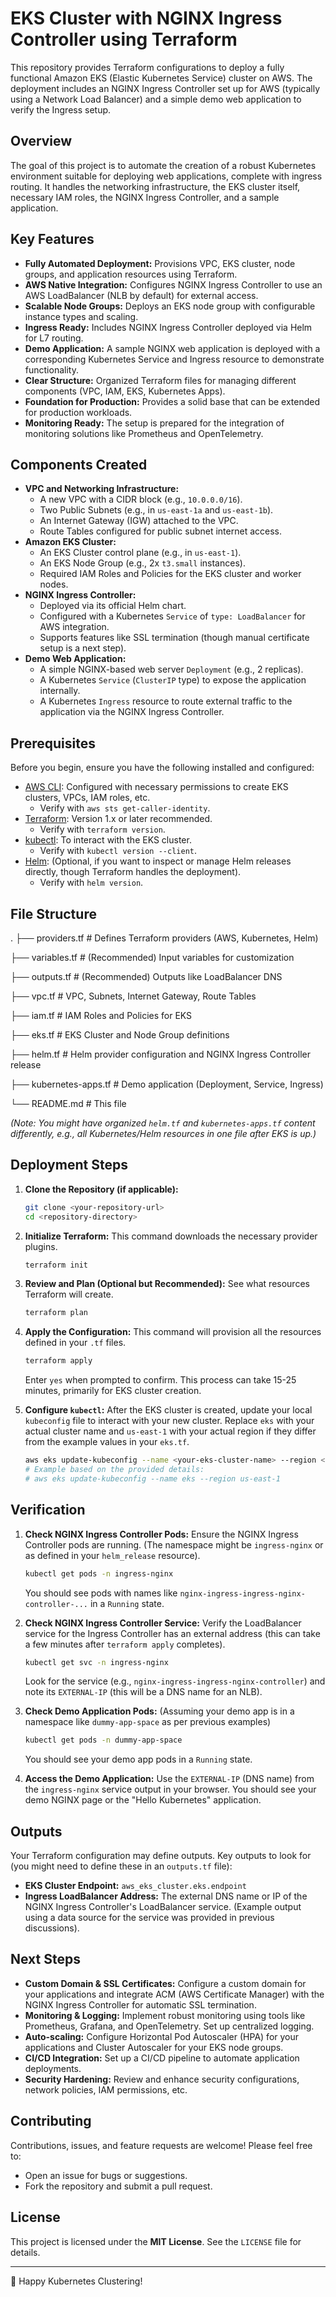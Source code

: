 # EKS Cluster with NGINX Ingress Controller using Terraform

This repository provides Terraform configurations to deploy a fully functional Amazon EKS (Elastic Kubernetes Service) cluster on AWS. The deployment includes an NGINX Ingress Controller set up for AWS (typically using a Network Load Balancer) and a simple demo web application to verify the Ingress setup.

## Overview

The goal of this project is to automate the creation of a robust Kubernetes environment suitable for deploying web applications, complete with ingress routing. It handles the networking infrastructure, the EKS cluster itself, necessary IAM roles, the NGINX Ingress Controller, and a sample application.

## Key Features

* **Fully Automated Deployment:** Provisions VPC, EKS cluster, node groups, and application resources using Terraform.
* **AWS Native Integration:** Configures NGINX Ingress Controller to use an AWS LoadBalancer (NLB by default) for external access.
* **Scalable Node Groups:** Deploys an EKS node group with configurable instance types and scaling.
* **Ingress Ready:** Includes NGINX Ingress Controller deployed via Helm for L7 routing.
* **Demo Application:** A sample NGINX web application is deployed with a corresponding Kubernetes Service and Ingress resource to demonstrate functionality.
* **Clear Structure:** Organized Terraform files for managing different components (VPC, IAM, EKS, Kubernetes Apps).
* **Foundation for Production:** Provides a solid base that can be extended for production workloads.
* **Monitoring Ready:** The setup is prepared for the integration of monitoring solutions like Prometheus and OpenTelemetry.

## Components Created

* **VPC and Networking Infrastructure:**
    * A new VPC with a CIDR block (e.g., `10.0.0.0/16`).
    * Two Public Subnets (e.g., in `us-east-1a` and `us-east-1b`).
    * An Internet Gateway (IGW) attached to the VPC.
    * Route Tables configured for public subnet internet access.
* **Amazon EKS Cluster:**
    * An EKS Cluster control plane (e.g., in `us-east-1`).
    * An EKS Node Group (e.g., 2x `t3.small` instances).
    * Required IAM Roles and Policies for the EKS cluster and worker nodes.
* **NGINX Ingress Controller:**
    * Deployed via its official Helm chart.
    * Configured with a Kubernetes `Service` of `type: LoadBalancer` for AWS integration.
    * Supports features like SSL termination (though manual certificate setup is a next step).
* **Demo Web Application:**
    * A simple NGINX-based web server `Deployment` (e.g., 2 replicas).
    * A Kubernetes `Service` (`ClusterIP` type) to expose the application internally.
    * A Kubernetes `Ingress` resource to route external traffic to the application via the NGINX Ingress Controller.

## Prerequisites

Before you begin, ensure you have the following installed and configured:

* [AWS CLI](https://aws.amazon.com/cli/): Configured with necessary permissions to create EKS clusters, VPCs, IAM roles, etc.
    * Verify with `aws sts get-caller-identity`.
* [Terraform](https://www.terraform.io/downloads.html): Version 1.x or later recommended.
    * Verify with `terraform version`.
* [kubectl](https://kubernetes.io/docs/tasks/tools/install-kubectl/): To interact with the EKS cluster.
    * Verify with `kubectl version --client`.
* [Helm](https://helm.sh/docs/intro/install/): (Optional, if you want to inspect or manage Helm releases directly, though Terraform handles the deployment).
    * Verify with `helm version`.

## File Structure
.
├── providers.tf         # Defines Terraform providers (AWS, Kubernetes, Helm)

├── variables.tf         # (Recommended) Input variables for customization

├── outputs.tf           # (Recommended) Outputs like LoadBalancer DNS

├── vpc.tf               # VPC, Subnets, Internet Gateway, Route Tables

├── iam.tf               # IAM Roles and Policies for EKS

├── eks.tf               # EKS Cluster and Node Group definitions

├── helm.tf              # Helm provider configuration and NGINX Ingress Controller release

├── kubernetes-apps.tf   # Demo application (Deployment, Service, Ingress)

└── README.md            # This file

*(Note: You might have organized `helm.tf` and `kubernetes-apps.tf` content differently, e.g., all Kubernetes/Helm resources in one file after EKS is up.)*

## Deployment Steps

1.  **Clone the Repository (if applicable):**
    ```bash
    git clone <your-repository-url>
    cd <repository-directory>
    ```

2.  **Initialize Terraform:**
    This command downloads the necessary provider plugins.
    ```bash
    terraform init
    ```

3.  **Review and Plan (Optional but Recommended):**
    See what resources Terraform will create.
    ```bash
    terraform plan
    ```

4.  **Apply the Configuration:**
    This command will provision all the resources defined in your `.tf` files.
    ```bash
    terraform apply
    ```
    Enter `yes` when prompted to confirm. This process can take 15-25 minutes, primarily for EKS cluster creation.

5.  **Configure `kubectl`:**
    After the EKS cluster is created, update your local `kubeconfig` file to interact with your new cluster. Replace `eks` with your actual cluster name and `us-east-1` with your actual region if they differ from the example values in your `eks.tf`.
    ```bash
    aws eks update-kubeconfig --name <your-eks-cluster-name> --region <your-aws-region>
    # Example based on the provided details:
    # aws eks update-kubeconfig --name eks --region us-east-1
    ```

## Verification

1.  **Check NGINX Ingress Controller Pods:**
    Ensure the NGINX Ingress Controller pods are running. (The namespace might be `ingress-nginx` or as defined in your `helm_release` resource).
    ```bash
    kubectl get pods -n ingress-nginx
    ```
    You should see pods with names like `nginx-ingress-ingress-nginx-controller-...` in a `Running` state.

2.  **Check NGINX Ingress Controller Service:**
    Verify the LoadBalancer service for the Ingress Controller has an external address (this can take a few minutes after `terraform apply` completes).
    ```bash
    kubectl get svc -n ingress-nginx
    ```
    Look for the service (e.g., `nginx-ingress-ingress-nginx-controller`) and note its `EXTERNAL-IP` (this will be a DNS name for an NLB).

3.  **Check Demo Application Pods:**
    (Assuming your demo app is in a namespace like `dummy-app-space` as per previous examples)
    ```bash
    kubectl get pods -n dummy-app-space
    ```
    You should see your demo app pods in a `Running` state.

4.  **Access the Demo Application:**
    Use the `EXTERNAL-IP` (DNS name) from the `ingress-nginx` service output in your browser. You should see your demo NGINX page or the "Hello Kubernetes" application.

## Outputs

Your Terraform configuration may define outputs. Key outputs to look for (you might need to define these in an `outputs.tf` file):

* **EKS Cluster Endpoint:** `aws_eks_cluster.eks.endpoint`
* **Ingress LoadBalancer Address:** The external DNS name or IP of the NGINX Ingress Controller's LoadBalancer service. (Example output using a data source for the service was provided in previous discussions).

## Next Steps

* **Custom Domain & SSL Certificates:** Configure a custom domain for your applications and integrate ACM (AWS Certificate Manager) with the NGINX Ingress Controller for automatic SSL termination.
* **Monitoring & Logging:** Implement robust monitoring using tools like Prometheus, Grafana, and OpenTelemetry. Set up centralized logging.
* **Auto-scaling:** Configure Horizontal Pod Autoscaler (HPA) for your applications and Cluster Autoscaler for your EKS node groups.
* **CI/CD Integration:** Set up a CI/CD pipeline to automate application deployments.
* **Security Hardening:** Review and enhance security configurations, network policies, IAM permissions, etc.

## Contributing

Contributions, issues, and feature requests are welcome! Please feel free to:
* Open an issue for bugs or suggestions.
* Fork the repository and submit a pull request.

## License

This project is licensed under the **MIT License**. See the `LICENSE` file for details.

---

🚀 Happy Kubernetes Clustering!
